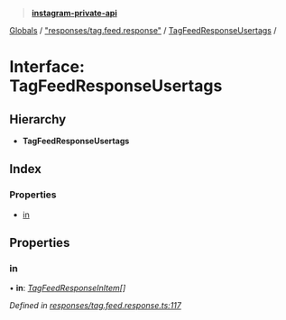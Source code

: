 > **[instagram-private-api](../README.md)**

[Globals](../README.md) / ["responses/tag.feed.response"](../modules/_responses_tag_feed_response_.md) / [TagFeedResponseUsertags](_responses_tag_feed_response_.tagfeedresponseusertags.md) /

# Interface: TagFeedResponseUsertags

## Hierarchy

* **TagFeedResponseUsertags**

## Index

### Properties

* [in](_responses_tag_feed_response_.tagfeedresponseusertags.md#in)

## Properties

###  in

• **in**: *[TagFeedResponseInItem](_responses_tag_feed_response_.tagfeedresponseinitem.md)[]*

*Defined in [responses/tag.feed.response.ts:117](https://github.com/dilame/instagram-private-api/blob/173bc62/src/responses/tag.feed.response.ts#L117)*